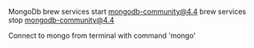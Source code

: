 
MongoDb
brew services start mongodb-community@4.4
brew services stop mongodb-community@4.4

Connect to mongo from terminal with command 'mongo'